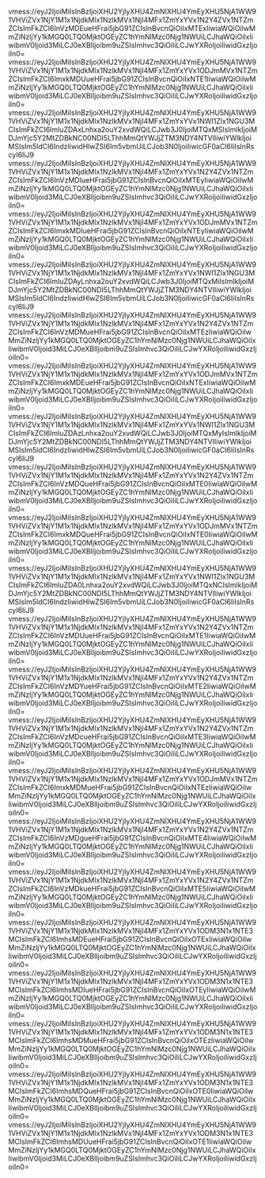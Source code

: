 vmess://eyJ2IjoiMiIsInBzIjoiXHU2YjIyXHU4ZmNlXHU4YmEyXHU5NjA1WW91VHViZVx1NjY1M1x1NjdkMlx1NzlkMVx1NjI4MFx1ZmYxYVx1N2Y4ZVx1NTZmZCIsImFkZCI6InVzMDEueHFrai5jbG91ZCIsInBvcnQiOiIxMTExIiwiaWQiOiIwMmZiNzljYy1kMGQ0LTQ0MjktOGEyZC1hYmNlMzc0Njg1NWUiLCJhaWQiOiIxIiwibmV0Ijoid3MiLCJ0eXBlIjoibm9uZSIsImhvc3QiOiIiLCJwYXRoIjoiIiwidGxzIjoiIn0=
vmess://eyJ2IjoiMiIsInBzIjoiXHU2YjIyXHU4ZmNlXHU4YmEyXHU5NjA1WW91VHViZVx1NjY1M1x1NjdkMlx1NzlkMVx1NjI4MFx1ZmYxYVx1ODJmMVx1NTZmZCIsImFkZCI6ImxkMDUueHFrai5jbG91ZCIsInBvcnQiOiIxNTE1IiwiaWQiOiIwMmZiNzljYy1kMGQ0LTQ0MjktOGEyZC1hYmNlMzc0Njg1NWUiLCJhaWQiOiIxIiwibmV0Ijoid3MiLCJ0eXBlIjoibm9uZSIsImhvc3QiOiIiLCJwYXRoIjoiIiwidGxzIjoiIn0=
vmess://eyJ2IjoiMiIsInBzIjoiXHU2YjIyXHU4ZmNlXHU4YmEyXHU5NjA1WW91VHViZVx1NjY1M1x1NjdkMlx1NzlkMVx1NjI4MFx1ZmYxYVx1NWI1Zlx1NGU3MCIsImFkZCI6ImluZDAxLnhxa2ouY2xvdWQiLCJwb3J0IjoiMTQxMSIsImlkIjoiMDJmYjc5Y2MtZDBkNC00NDI5LThhMmQtYWJjZTM3NDY4NTVlIiwiYWlkIjoiMSIsIm5ldCI6IndzIiwidHlwZSI6Im5vbmUiLCJob3N0IjoiIiwicGF0aCI6IiIsInRscyI6IiJ9
vmess://eyJ2IjoiMiIsInBzIjoiXHU2YjIyXHU4ZmNlXHU4YmEyXHU5NjA1WW91VHViZVx1NjY1M1x1NjdkMlx1NzlkMVx1NjI4MFx1ZmYxYVx1N2Y4ZVx1NTZmZCIsImFkZCI6InVzMDIueHFrai5jbG91ZCIsInBvcnQiOiIxMTEyIiwiaWQiOiIwMmZiNzljYy1kMGQ0LTQ0MjktOGEyZC1hYmNlMzc0Njg1NWUiLCJhaWQiOiIxIiwibmV0Ijoid3MiLCJ0eXBlIjoibm9uZSIsImhvc3QiOiIiLCJwYXRoIjoiIiwidGxzIjoiIn0=
vmess://eyJ2IjoiMiIsInBzIjoiXHU2YjIyXHU4ZmNlXHU4YmEyXHU5NjA1WW91VHViZVx1NjY1M1x1NjdkMlx1NzlkMVx1NjI4MFx1ZmYxYVx1ODJmMVx1NTZmZCIsImFkZCI6ImxkMDIueHFrai5jbG91ZCIsInBvcnQiOiIxNTEyIiwiaWQiOiIwMmZiNzljYy1kMGQ0LTQ0MjktOGEyZC1hYmNlMzc0Njg1NWUiLCJhaWQiOiIxIiwibmV0Ijoid3MiLCJ0eXBlIjoibm9uZSIsImhvc3QiOiIiLCJwYXRoIjoiIiwidGxzIjoiIn0=
vmess://eyJ2IjoiMiIsInBzIjoiXHU2YjIyXHU4ZmNlXHU4YmEyXHU5NjA1WW91VHViZVx1NjY1M1x1NjdkMlx1NzlkMVx1NjI4MFx1ZmYxYVx1NWI1Zlx1NGU3MCIsImFkZCI6ImluZDAyLnhxa2ouY2xvdWQiLCJwb3J0IjoiMTQxMiIsImlkIjoiMDJmYjc5Y2MtZDBkNC00NDI5LThhMmQtYWJjZTM3NDY4NTVlIiwiYWlkIjoiMSIsIm5ldCI6IndzIiwidHlwZSI6Im5vbmUiLCJob3N0IjoiIiwicGF0aCI6IiIsInRscyI6IiJ9
vmess://eyJ2IjoiMiIsInBzIjoiXHU2YjIyXHU4ZmNlXHU4YmEyXHU5NjA1WW91VHViZVx1NjY1M1x1NjdkMlx1NzlkMVx1NjI4MFx1ZmYxYVx1N2Y4ZVx1NTZmZCIsImFkZCI6InVzMDMueHFrai5jbG91ZCIsInBvcnQiOiIxMTEzIiwiaWQiOiIwMmZiNzljYy1kMGQ0LTQ0MjktOGEyZC1hYmNlMzc0Njg1NWUiLCJhaWQiOiIxIiwibmV0Ijoid3MiLCJ0eXBlIjoibm9uZSIsImhvc3QiOiIiLCJwYXRoIjoiIiwidGxzIjoiIn0=
vmess://eyJ2IjoiMiIsInBzIjoiXHU2YjIyXHU4ZmNlXHU4YmEyXHU5NjA1WW91VHViZVx1NjY1M1x1NjdkMlx1NzlkMVx1NjI4MFx1ZmYxYVx1ODJmMVx1NTZmZCIsImFkZCI6ImxkMDEueHFrai5jbG91ZCIsInBvcnQiOiIxNTExIiwiaWQiOiIwMmZiNzljYy1kMGQ0LTQ0MjktOGEyZC1hYmNlMzc0Njg1NWUiLCJhaWQiOiIxIiwibmV0Ijoid3MiLCJ0eXBlIjoibm9uZSIsImhvc3QiOiIiLCJwYXRoIjoiIiwidGxzIjoiIn0=
vmess://eyJ2IjoiMiIsInBzIjoiXHU2YjIyXHU4ZmNlXHU4YmEyXHU5NjA1WW91VHViZVx1NjY1M1x1NjdkMlx1NzlkMVx1NjI4MFx1ZmYxYVx1NWI1Zlx1NGU3MCIsImFkZCI6ImluZDAzLnhxa2ouY2xvdWQiLCJwb3J0IjoiMTQxMyIsImlkIjoiMDJmYjc5Y2MtZDBkNC00NDI5LThhMmQtYWJjZTM3NDY4NTVlIiwiYWlkIjoiMSIsIm5ldCI6IndzIiwidHlwZSI6Im5vbmUiLCJob3N0IjoiIiwicGF0aCI6IiIsInRscyI6IiJ9
vmess://eyJ2IjoiMiIsInBzIjoiXHU2YjIyXHU4ZmNlXHU4YmEyXHU5NjA1WW91VHViZVx1NjY1M1x1NjdkMlx1NzlkMVx1NjI4MFx1ZmYxYVx1N2Y4ZVx1NTZmZCIsImFkZCI6InVzMDQueHFrai5jbG91ZCIsInBvcnQiOiIxMTE0IiwiaWQiOiIwMmZiNzljYy1kMGQ0LTQ0MjktOGEyZC1hYmNlMzc0Njg1NWUiLCJhaWQiOiIxIiwibmV0Ijoid3MiLCJ0eXBlIjoibm9uZSIsImhvc3QiOiIiLCJwYXRoIjoiIiwidGxzIjoiIn0=
vmess://eyJ2IjoiMiIsInBzIjoiXHU2YjIyXHU4ZmNlXHU4YmEyXHU5NjA1WW91VHViZVx1NjY1M1x1NjdkMlx1NzlkMVx1NjI4MFx1ZmYxYVx1ODJmMVx1NTZmZCIsImFkZCI6ImxkMDQueHFrai5jbG91ZCIsInBvcnQiOiIxNTE0IiwiaWQiOiIwMmZiNzljYy1kMGQ0LTQ0MjktOGEyZC1hYmNlMzc0Njg1NWUiLCJhaWQiOiIxIiwibmV0Ijoid3MiLCJ0eXBlIjoibm9uZSIsImhvc3QiOiIiLCJwYXRoIjoiIiwidGxzIjoiIn0=
vmess://eyJ2IjoiMiIsInBzIjoiXHU2YjIyXHU4ZmNlXHU4YmEyXHU5NjA1WW91VHViZVx1NjY1M1x1NjdkMlx1NzlkMVx1NjI4MFx1ZmYxYVx1NWI1Zlx1NGU3MCIsImFkZCI6ImluZDA0Lnhxa2ouY2xvdWQiLCJwb3J0IjoiMTQxNCIsImlkIjoiMDJmYjc5Y2MtZDBkNC00NDI5LThhMmQtYWJjZTM3NDY4NTVlIiwiYWlkIjoiMSIsIm5ldCI6IndzIiwidHlwZSI6Im5vbmUiLCJob3N0IjoiIiwicGF0aCI6IiIsInRscyI6IiJ9
vmess://eyJ2IjoiMiIsInBzIjoiXHU2YjIyXHU4ZmNlXHU4YmEyXHU5NjA1WW91VHViZVx1NjY1M1x1NjdkMlx1NzlkMVx1NjI4MFx1ZmYxYVx1N2Y4ZVx1NTZmZCIsImFkZCI6InVzMDUueHFrai5jbG91ZCIsInBvcnQiOiIxMTE1IiwiaWQiOiIwMmZiNzljYy1kMGQ0LTQ0MjktOGEyZC1hYmNlMzc0Njg1NWUiLCJhaWQiOiIxIiwibmV0Ijoid3MiLCJ0eXBlIjoibm9uZSIsImhvc3QiOiIiLCJwYXRoIjoiIiwidGxzIjoiIn0=
vmess://eyJ2IjoiMiIsInBzIjoiXHU2YjIyXHU4ZmNlXHU4YmEyXHU5NjA1WW91VHViZVx1NjY1M1x1NjdkMlx1NzlkMVx1NjI4MFx1ZmYxYVx1N2Y4ZVx1NTZmZCIsImFkZCI6InVzMDYueHFrai5jbG91ZCIsInBvcnQiOiIxMTE2IiwiaWQiOiIwMmZiNzljYy1kMGQ0LTQ0MjktOGEyZC1hYmNlMzc0Njg1NWUiLCJhaWQiOiIxIiwibmV0Ijoid3MiLCJ0eXBlIjoibm9uZSIsImhvc3QiOiIiLCJwYXRoIjoiIiwidGxzIjoiIn0=
vmess://eyJ2IjoiMiIsInBzIjoiXHU2YjIyXHU4ZmNlXHU4YmEyXHU5NjA1WW91VHViZVx1NjY1M1x1NjdkMlx1NzlkMVx1NjI4MFx1ZmYxYVx1N2Y4ZVx1NTZmZCIsImFkZCI6InVzMDcueHFrai5jbG91ZCIsInBvcnQiOiIxMTE3IiwiaWQiOiIwMmZiNzljYy1kMGQ0LTQ0MjktOGEyZC1hYmNlMzc0Njg1NWUiLCJhaWQiOiIxIiwibmV0Ijoid3MiLCJ0eXBlIjoibm9uZSIsImhvc3QiOiIiLCJwYXRoIjoiIiwidGxzIjoiIn0=
vmess://eyJ2IjoiMiIsInBzIjoiXHU2YjIyXHU4ZmNlXHU4YmEyXHU5NjA1WW91VHViZVx1NjY1M1x1NjdkMlx1NzlkMVx1NjI4MFx1ZmYxYVx1ODJmMVx1NTZmZCIsImFkZCI6ImxkMDMueHFrai5jbG91ZCIsInBvcnQiOiIxNTEzIiwiaWQiOiIwMmZiNzljYy1kMGQ0LTQ0MjktOGEyZC1hYmNlMzc0Njg1NWUiLCJhaWQiOiIxIiwibmV0Ijoid3MiLCJ0eXBlIjoibm9uZSIsImhvc3QiOiIiLCJwYXRoIjoiIiwidGxzIjoiIn0=
vmess://eyJ2IjoiMiIsInBzIjoiXHU2YjIyXHU4ZmNlXHU4YmEyXHU5NjA1WW91VHViZVx1NjY1M1x1NjdkMlx1NzlkMVx1NjI4MFx1ZmYxYVx1N2Y4ZVx1NTZmZCIsImFkZCI6InVzMDgueHFrai5jbG91ZCIsInBvcnQiOiIxMTE4IiwiaWQiOiIwMmZiNzljYy1kMGQ0LTQ0MjktOGEyZC1hYmNlMzc0Njg1NWUiLCJhaWQiOiIxIiwibmV0Ijoid3MiLCJ0eXBlIjoibm9uZSIsImhvc3QiOiIiLCJwYXRoIjoiIiwidGxzIjoiIn0=
vmess://eyJ2IjoiMiIsInBzIjoiXHU2YjIyXHU4ZmNlXHU4YmEyXHU5NjA1WW91VHViZVx1NjY1M1x1NjdkMlx1NzlkMVx1NjI4MFx1ZmYxYVx1N2Y4ZVx1NTZmZCIsImFkZCI6InVzMDkueHFrai5jbG91ZCIsInBvcnQiOiIxMTE5IiwiaWQiOiIwMmZiNzljYy1kMGQ0LTQ0MjktOGEyZC1hYmNlMzc0Njg1NWUiLCJhaWQiOiIxIiwibmV0Ijoid3MiLCJ0eXBlIjoibm9uZSIsImhvc3QiOiIiLCJwYXRoIjoiIiwidGxzIjoiIn0=
vmess://eyJ2IjoiMiIsInBzIjoiXHU2YjIyXHU4ZmNlXHU4YmEyXHU5NjA1WW91VHViZVx1NjY1M1x1NjdkMlx1NzlkMVx1NjI4MFx1ZmYxYVx1ODM3N1x1NTE3MCIsImFkZCI6ImhsMDEueHFrai5jbG91ZCIsInBvcnQiOiIxOTExIiwiaWQiOiIwMmZiNzljYy1kMGQ0LTQ0MjktOGEyZC1hYmNlMzc0Njg1NWUiLCJhaWQiOiIxIiwibmV0Ijoid3MiLCJ0eXBlIjoibm9uZSIsImhvc3QiOiIiLCJwYXRoIjoiIiwidGxzIjoiIn0=
vmess://eyJ2IjoiMiIsInBzIjoiXHU2YjIyXHU4ZmNlXHU4YmEyXHU5NjA1WW91VHViZVx1NjY1M1x1NjdkMlx1NzlkMVx1NjI4MFx1ZmYxYVx1ODM3N1x1NTE3MCIsImFkZCI6ImhsMDIueHFrai5jbG91ZCIsInBvcnQiOiIxOTEyIiwiaWQiOiIwMmZiNzljYy1kMGQ0LTQ0MjktOGEyZC1hYmNlMzc0Njg1NWUiLCJhaWQiOiIxIiwibmV0Ijoid3MiLCJ0eXBlIjoibm9uZSIsImhvc3QiOiIiLCJwYXRoIjoiIiwidGxzIjoiIn0=
vmess://eyJ2IjoiMiIsInBzIjoiXHU2YjIyXHU4ZmNlXHU4YmEyXHU5NjA1WW91VHViZVx1NjY1M1x1NjdkMlx1NzlkMVx1NjI4MFx1ZmYxYVx1ODM3N1x1NTE3MCIsImFkZCI6ImhsMDMueHFrai5jbG91ZCIsInBvcnQiOiIxOTEzIiwiaWQiOiIwMmZiNzljYy1kMGQ0LTQ0MjktOGEyZC1hYmNlMzc0Njg1NWUiLCJhaWQiOiIxIiwibmV0Ijoid3MiLCJ0eXBlIjoibm9uZSIsImhvc3QiOiIiLCJwYXRoIjoiIiwidGxzIjoiIn0=
vmess://eyJ2IjoiMiIsInBzIjoiXHU2YjIyXHU4ZmNlXHU4YmEyXHU5NjA1WW91VHViZVx1NjY1M1x1NjdkMlx1NzlkMVx1NjI4MFx1ZmYxYVx1ODM3N1x1NTE3MCIsImFkZCI6ImhsMDQueHFrai5jbG91ZCIsInBvcnQiOiIxOTE0IiwiaWQiOiIwMmZiNzljYy1kMGQ0LTQ0MjktOGEyZC1hYmNlMzc0Njg1NWUiLCJhaWQiOiIxIiwibmV0Ijoid3MiLCJ0eXBlIjoibm9uZSIsImhvc3QiOiIiLCJwYXRoIjoiIiwidGxzIjoiIn0=
vmess://eyJ2IjoiMiIsInBzIjoiXHU2YjIyXHU4ZmNlXHU4YmEyXHU5NjA1WW91VHViZVx1NjY1M1x1NjdkMlx1NzlkMVx1NjI4MFx1ZmYxYVx1ODM3N1x1NTE3MCIsImFkZCI6ImhsMDUueHFrai5jbG91ZCIsInBvcnQiOiIxOTE1IiwiaWQiOiIwMmZiNzljYy1kMGQ0LTQ0MjktOGEyZC1hYmNlMzc0Njg1NWUiLCJhaWQiOiIxIiwibmV0Ijoid3MiLCJ0eXBlIjoibm9uZSIsImhvc3QiOiIiLCJwYXRoIjoiIiwidGxzIjoiIn0=
